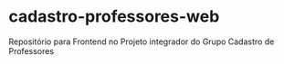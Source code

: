 # cadastro-professores-web
Repositório para Frontend no Projeto integrador do Grupo Cadastro de Professores
